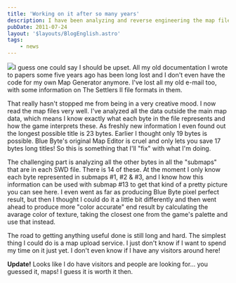 ```yaml
---
title: 'Working on it after so many years'
description: I have been analyzing and reverse engineering the map file format and looking into possibilities the format has.
pubDate: 2011-07-24
layout: '$layouts/BlogEnglish.astro'
tags:
    - news
---
```


![](/wp-content/uploads/2011/07/Precise-color-SWD-maps.png)I guess one could say I should be upset. All my old documentation I wrote to papers some five years ago has been long lost and I don't even have the code for my own Map Generator anymore. I've lost all my old e-mail too, with some information on The Settlers II file formats in them.

That really hasn't stopped me from being in a very creative mood. I now read the map files very well. I've analyzed all the data outside the main map data, which means I know exactly what each byte in the file represents and how the game interprets these. As freshly new information I even found out the longest possible title is 23 bytes. Earlier I thought only 19 bytes is possible. Blue Byte's original Map Editor is cruel and only lets you save 17 bytes long titles! So this is something that I'll "fix" with what I'm doing.

The challenging part is analyzing all the other bytes in all the "submaps" that are in each SWD file. There is 14 of these. At the moment I only know each byte represented in submaps #1, #2 & #3, and I know how this information can be used with submap #13 to get that kind of a pretty picture you can see here. I even went as far as producing Blue Byte pixel perfect result, but then I thought I could do it a little bit differently and then went ahead to produce more "color accurate" end result by calculating the avarage color of texture, taking the closest one from the game's palette and use that instead.

The road to getting anything useful done is still long and hard. The simplest thing I could do is a map upload service. I just don't know if I want to spend my time on it just yet. I don't even know if I have any visitors around here!

**Update!** Looks like I do have visitors and people are looking for... you guessed it, maps! I guess it is worth it then.
